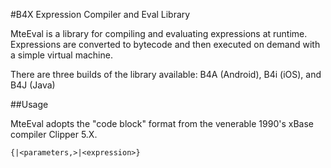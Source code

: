 #B4X Expression Compiler and Eval Library

MteEval is a library for compiling and evaluating expressions at runtime. Expressions are converted to bytecode and then executed on demand with a simple virtual machine.

There are three builds of the library available: B4A (Android), B4i (iOS), and B4J (Java)

##Usage

MteEval adopts the "code block" format from the venerable 1990's xBase compiler Clipper 5.X.

```
{|<parameters,>|<expression>}
```








